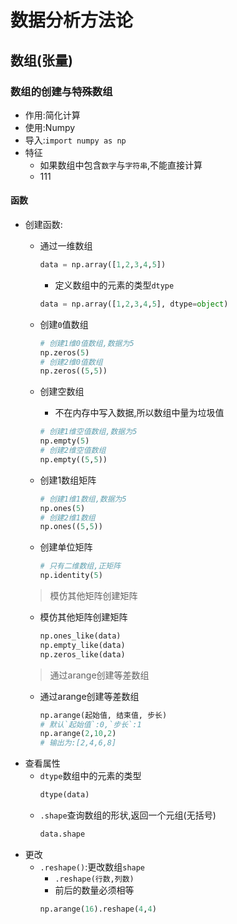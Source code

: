 # 数据分析方法论

## 数组(张量)

### 数组的创建与特殊数组

- 作用:简化计算
- 使用:Numpy
- 导入:`import numpy as np`
- 特征
  - 如果数组中包含`数字`与`字符串`,不能直接计算
  - 111

#### 函数

- 创建函数:
  - 通过一维数组
  
    ```python
    data = np.array([1,2,3,4,5])
    ```
    - 定义数组中的元素的类型`dtype`
    ```python
    data = np.array([1,2,3,4,5], dtype=object)
    ```
  - 创建`0`值数组
    ```python
    # 创建1维0值数组,数据为5
    np.zeros(5)
    # 创建2维0值数组
    np.zeros((5,5))
    ```
  - 创建空数组
    - 不在内存中写入数据,所以数组中量为垃圾值
    ```python
    # 创建1维空值数组,数据为5
    np.empty(5)
    # 创建2维空值数组
    np.empty((5,5))
    ```
  - 创建1数组矩阵
    ```python
    # 创建1维1数组,数据为5
    np.ones(5)
    # 创建2维1数组
    np.ones((5,5))
    ```
  - 创建单位矩阵
    ```python
    # 只有二维数组,正矩阵
    np.identity(5)
    ```
  > 模仿其他矩阵创建矩阵
  - 模仿其他矩阵创建矩阵
    ```python
    np.ones_like(data)
    np.empty_like(data)
    np.zeros_like(data)
    ```
  > 通过arange创建等差数组
  - 通过arange创建等差数组
    ```python
    np.arange(起始值, 结束值, 步长)
    # 默认`起始值`:0,`步长`:1
    np.arange(2,10,2)
    # 输出为:[2,4,6,8]
    ```
- 查看属性
  - `dtype`数组中的元素的类型
    ```python
    dtype(data)
    ```
  - `.shape`查询数组的形状,返回一个元组(无括号)
    ```python
    data.shape
    ```
- 更改
  - `.reshape()`:更改数组`shape`
    - `.reshape(行数,列数)`
    - 前后的数量必须相等
    ```python
    np.arange(16).reshape(4,4)
    ```
